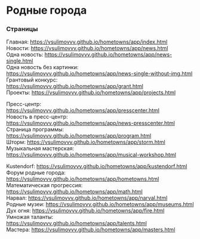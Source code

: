 # Родные города

### Страницы

Главная: https://vsulimovvv.github.io/hometowns/app/index.html  
Новости: https://vsulimovvv.github.io/hometowns/app/news.html  
Одна новость: https://vsulimovvv.github.io/hometowns/app/news-single.html  
Одна новость без картинки: https://vsulimovvv.github.io/hometowns/app/news-single-without-img.html  
Грантовый конкурс: https://vsulimovvv.github.io/hometowns/app/grant.html  
Проекты: https://vsulimovvv.github.io/hometowns/app/projects.html

Пресс-центр: https://vsulimovvv.github.io/hometowns/app/presscenter.html  
Новость в пресс-центр: https://vsulimovvv.github.io/hometowns/app/news-presscenter.html  
Страница программы: https://vsulimovvv.github.io/hometowns/app/program.html  
Шторм: https://vsulimovvv.github.io/hometowns/app/storm.html  
Музыкальная мастерская: https://vsulimovvv.github.io/hometowns/app/musical-workshop.html  

Kustendorf: https://vsulimovvv.github.io/hometowns/app/kustendorf.html  
Форум родные города: https://vsulimovvv.github.io/hometowns/app/hometowns.html  
Математическая прогрессия: https://vsulimovvv.github.io/hometowns/app/math.html  
Нарвал: https://vsulimovvv.github.io/hometowns/app/narval.html  
Родные музеи: https://vsulimovvv.github.io/hometowns/app/museums.html  
Дух огня: https://vsulimovvv.github.io/hometowns/app/fire.html  
Умножая таланты: https://vsulimovvv.github.io/hometowns/app/talents.html  
Мастера: https://vsulimovvv.github.io/hometowns/app/masters.html  
